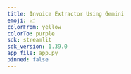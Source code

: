 ```yaml
---
title: Invoice Extractor Using Gemini
emoji: 📈
colorFrom: yellow
colorTo: purple
sdk: streamlit
sdk_version: 1.39.0
app_file: app.py
pinned: false
---
```

